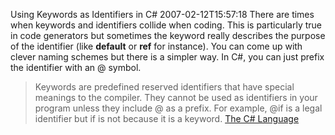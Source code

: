 Using Keywords as Identifiers in C#
2007-02-12T15:57:18
There are times when keywords and identifiers collide when coding. This is particularly true in code generators but sometimes the keyword really describes the purpose of the identifier (like **default** or **ref** for instance). You can come up with clever naming schemes but there is a simpler way. In C#, you can just prefix the identifier with an @ symbol.

> Keywords are predefined reserved identifiers that have special meanings to the compiler. They cannot be used as identifiers in your program unless they include @ as a prefix. For example, @if is a legal identifier but if is not because it is a keyword. [The C# Language](http://download.microsoft.com/download/9/8/f/98fdf0c7-2bbd-40d3-9fd1-5a4159fa8044/csharp%202.0%20specification_sept_2005.doc)
